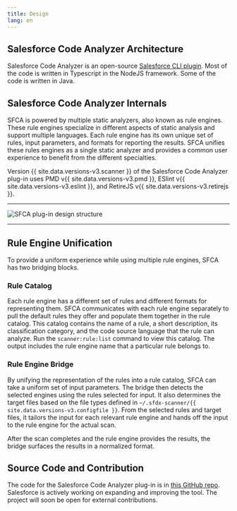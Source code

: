 ```yaml
---
title: Design
lang: en
---
```


## Salesforce Code Analyzer Architecture

Salesforce Code Analyzer is an open-source [Salesforce CLI plugin](https://developer.salesforce.com/docs/atlas.en-us.sfdx_cli_plugins.meta/sfdx_cli_plugins/cli_plugins_architecture.htm). Most of the code is written in Typescript in the NodeJS framework. Some of the code is written in Java.

## Salesforce Code Analyzer Internals

SFCA is powered by multiple static analyzers, also known as rule engines. These rule engines specialize in different aspects of static analysis and support multiple languages. Each rule engine has its own unique set of rules, input parameters, and formats for reporting the results. SFCA unifies these rules engines as a single static analyzer and provides a common user experience to benefit from the different specialties.

Version {{ site.data.versions-v3.scanner }} of the Salesforce Code Analyzer plug-in uses PMD v{{ site.data.versions-v3.pmd }}, ESlint v{{ site.data.versions-v3.eslint }}, and RetireJS v{{ site.data.versions-v3.retirejs }}.

-------

![SFCA plug-in design structure](./assets/images/ScannerPlugin.jpeg)

-------

## Rule Engine Unification

To provide a uniform experience while using multiple rule engines, SFCA has two bridging blocks. 

### Rule Catalog

Each rule engine has a different set of rules and different formats for representing them. SFCA communicates with each rule engine separately to pull the default rules they offer and populate them together in the rule catalog. This catalog contains the name of a rule, a short description, its classification category, and the code source language that the rule can analyze. Run the ```scanner:rule:list``` command to view this catalog. The output includes the rule engine name that a particular rule belongs to.

### Rule Engine Bridge

By unifying the representation of the rules into a rule catalog, SFCA can take a uniform set of input parameters. The bridge then detects the selected engines using the rules selected for input. It also determines the target files based on the file types defined in ```~/.sfdx-scanner/{{ site.data.versions-v3.configfile }}```. From the selected rules and target files, it tailors the input for each relevant rule engine and hands off the input to the rule engine for the actual scan.

After the scan completes and the rule engine provides the results, the bridge surfaces the results in a normalized format.

## Source Code and Contribution

The code for the Salesforce Code Analyzer plug-in is in [this GitHub repo](https://github.com/forcedotcom/sfdx-scanner). Salesforce is actively working on expanding and improving the tool. The project will soon be open for external contributions.



